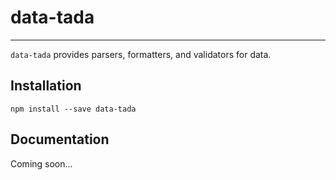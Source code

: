 # data-tada
---
`data-tada` provides parsers, formatters, and validators for data.

## Installation
`npm install --save data-tada`

## Documentation
Coming soon...
